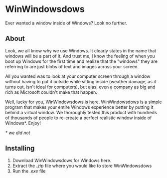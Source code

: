 # WinWindowsdows
Ever wanted a window inside of Windows? Look no further.
## About
Look, we all know why we use Windows. It clearly states in the name that windows will be a part of it. And trust me, I know the feeling of when you boot up Windows for the first time and realize that the "windows" they are referring to are just blobs of text and images across your screen.

All you wanted was to look at your computer screen through a window without having to put it outside while sitting inside (weather damage, as it turns out, isn't ideal for computers), but alas, even a company as big and rich as Microsoft couldn't make that happen.

Well, lucky for you, WinWindowsdows is here. WinWindowsdows is a simple program that makes your entire Windows experience better by putting it behind a virtual window. We thoroughly tested this product with hundreds of thousands of people to re-create a perfect realistic window inside of Windows*. Enjoy!

_* we did not_

## Installing
1. Download WinWindowsdows for Windows here.
2. Extract the _.zip_ file where you would like to store WinWindowsdows
3. Run the _.exe_ file